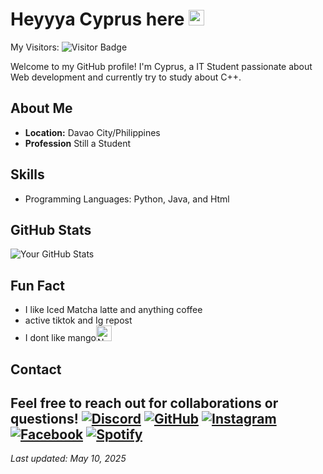 # Heyyya Cyprus here <img src="https://raw.githubusercontent.com/Tarikul-Islam-Anik/Animated-Fluent-Emojis/master/Emojis/Hand%20gestures/Raising%20Hands.png" alt="Raising Hands" width="25" height="25" />
My Visitors: ![Visitor Badge](https://visitor-badge.laobi.icu/badge?page_id=[your-username].[your-username])

Welcome to my GitHub profile! I'm Cyprus, a IT Student passionate about Web development and currently try to study about C++.

## About Me
- **Location:** Davao City/Philippines
- **Profession** Still a Student

## Skills
- Programming Languages: Python, Java, and Html
  
## GitHub Stats
![Your GitHub Stats](https://github-readme-stats.vercel.app/api?username=donlcyp&show_icons=true&theme=radical)

## Fun Fact
- I like Iced Matcha latte and anything coffee
- active tiktok and Ig repost
- I dont like mango<img src="https://raw.githubusercontent.com/Tarikul-Islam-Anik/Animated-Fluent-Emojis/master/Emojis/Smilies/Nauseated%20Face.png" alt="Nauseated Face" width="25" height="25" />

## Contact
Feel free to reach out for collaborations or questions!
[<img src="https://img.shields.io/badge/Discord-7289DA?style=flat-square&logo=discord&logoColor=white" alt="Discord" />](https://discord.com/channels/@me)
[<img src="https://img.shields.io/badge/GitHub-181717?style=flat-square&logo=github&logoColor=white" alt="GitHub" />](https://github.com/[your-username])
[<img src="https://img.shields.io/badge/Instagram-E4405F?style=flat-square&logo=instagram&logoColor=white" alt="Instagram" />](https://www.instagram.com/cyp_lupin/)
[<img src="https://img.shields.io/badge/Facebook-1877F2?style=flat-square&logo=facebook&logoColor=white" alt="Facebook" />](https://www.facebook.com/cyprus.donyl/)
[<img src="https://img.shields.io/badge/Spotify-1ED760?style=flat-square&logo=spotify&logoColor=black" alt="Spotify" />](https://open.spotify.com/user/itdlk724osl1fgfyo5qjave77)
---

*Last updated: May 10, 2025*
